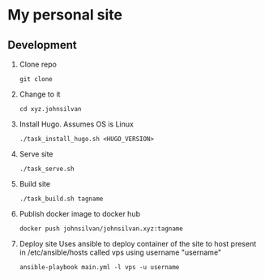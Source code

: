 # My personal site

## Development

1. Clone repo
    ```
    git clone 
    ```
1. Change to it
    ```
    cd xyz.johnsilvan
    ```
1. Install Hugo. Assumes OS is Linux
    ```
    ./task_install_hugo.sh <HUGO_VERSION>
    ```
1. Serve site
    ```
    ./task_serve.sh
    ```
1. Build site
    ```
    ./task_build.sh tagname
    ```
1. Publish docker image to docker hub
    ```
    docker push johnsilvan/johnsilvan.xyz:tagname
    ```
1. Deploy site
    Uses ansible to deploy container of the site to host present in /etc/ansible/hosts called vps using username "username"
    ```
    ansible-playbook main.yml -l vps -u username
    ```
    
